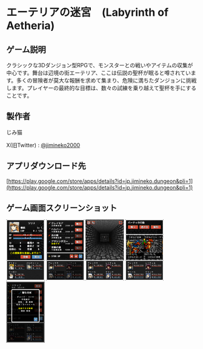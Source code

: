 # エーテリアの迷宮　(Labyrinth of Aetheria)

## ゲーム説明


クラシックな3Dダンジョン型RPGで、モンスターとの戦いやアイテムの収集が中心です。舞台は辺境の街エーテリア、ここは伝説の聖杯が眠ると噂されています。多くの冒険者が莫大な報酬を求めて集まり、危険に満ちたダンジョンに挑戦します。プレイヤーの最終的な目標は、数々の試練を乗り越えて聖杯を手にすることです。

## 製作者

じみ猫 

X(旧Twitter) : [@jimineko2000](https://twitter.com/jimineko2000)

## アプリダウンロード先
[https://play.google.com/store/apps/details?id=jp.jimineko.dungeon&pli=1](https://play.google.com/store/apps/details?id=jp.jimineko.dungeon&pli=1)

## ゲーム画面スクリーンショット

<img src="pics/001small.png" width="20%"> <img src="pics/002small.png" width="20%"> <img src="pics/003small.png" width="20%"> <img src="pics/004small.png" width="20%"> <img src="pics/005small.png" width="20%">
